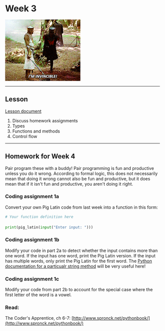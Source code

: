 # Week 3
![I'm Invincible](assets/invincible.gif)

---
## Lesson
[Lesson document](lesson.md)
1. Discuss homework assignments
2. Types
3. Functions and methods
4. Control flow

---
## Homework for Week 4

Pair program these with a buddy! Pair programming is fun and productive unless you do it wrong. According to formal logic, this does not necessarily mean that doing it wrong cannot also be fun and productive, but it does mean that if it isn't fun and productive, you aren't doing it right.


### Coding assignment 1a

Convert your own Pig Latin code from last week into a function in this form:

```python
# Your function definition here

print(pig_latin(input("Enter input: ")))
```

### Coding assignment 1b

Modify your code in part 2a to detect whether the input contains more than one word. If the input has one word, print the Pig Latin version. If the input has multiple words, only print the Pig Latin for the first word. The [Python documentation for a particualr string method](https://docs.python.org/3/library/stdtypes.html#str.split) will be very useful here!

### Coding assignment 1c

Modify your code from part 2b to account for the special case where the first letter of the word is a vowel.

### Read:
The Coder's Apprentice, ch 6-7: [http://www.spronck.net/pythonbook/](http://www.spronck.net/pythonbook/)
